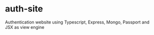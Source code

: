 # auth-site
Authentication website using Typescript, Express, Mongo, Passport and JSX as view engine
